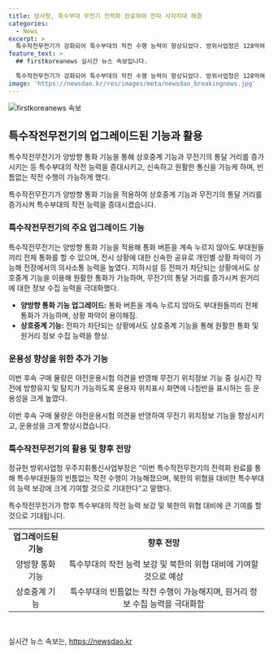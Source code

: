 ```yaml
---
title: 방사청, 특수부대 무전기 전력화 완료하여 전파 사각지대 해결
categories:
  - News
excerpt: >
  특수작전무전기가 강화되어 특수부대의 작전 수행 능력이 향상되었다. 방위사업청은 128억여 원을 투자하여 특수작전부대의 지휘통제와 상황 공유를 위한 무전기를 확보하는 사업으로, 최초 구매사업은 2021년 11월에 시작되어 완료됐고, 후속 구매사업은 2022년~2024년에 이뤄지며 최종 전력화를 마쳤다. 이로써 특수작전무전기는 의사소통 능력을 향상시키고, 상황 파악과 정보 수집 능력을 극대화하여 특수부대의 능력을 보강할 것으로 기대된다. (출처: 정책브리핑)
feature_text: >
  ## firstkoreanews 실시간 뉴스 속보입니다.

  특수작전무전기가 강화되어 특수부대의 작전 수행 능력이 향상되었다. 방위사업청은 128억여 원을 투자하여 특수작전부대의 지휘통제와 상황 공유를 위한 무전기를 확보하는 사업으로, 최초 구매사업은 2021년 11월에 시작되어 완료됐고, 후속 구매사업은 2022년~2024년에 이뤄지며 최종 전력화를 마쳤다. 이로써 특수작전무전기는 의사소통 능력을 향상시키고, 상황 파악과 정보 수집 능력을 극대화하여 특수부대의 능력을 보강할 것으로 기대된다. (출처: 정책브리핑)
image: 'https://newsdao.kr/res/images/meta/newsdao_breakingnews.jpg'
---
```


<p><img src="https://newsdao.kr/res/images/meta/newsdao_breakingnews.jpg" alt="firstkoreanews 속보" /></p>

<h2 data-ke-size="size26">특수작전무전기의 업그레이드된 기능과 활용</h2>

<p>특수작전무전기가 양방향 통화 기능을 통해 상호중계 기능과 무전기의 통달 거리를 증가시키는 등 특수부대의 작전 능력을 증대시키고, 신속하고 원활한 통신을 가능케 하며, 빈틈없는 작전 수행이 가능하게 했다.</p>

<p data-ke-size="size16">특수작전무전기가 양방향 통화 기능을 적용하여 상호중계 기능과 무전기의 통달 거리를 증가시켜 특수부대의 작전 능력을 증대시켰습니다.</p>

<h3 data-ke-size="size24">특수작전무전기의 주요 업그레이드 기능</h3>

<p>특수작전무전기는 양방향 통화 기능을 적용해 통화 버튼을 계속 누르지 않아도 부대원들끼리 전체 통화를 할 수 있으며, 전시 상황에 대한 신속한 공유로 개인별 상황 파악이 가능해 전장에서의 의사소통 능력을 높였다. 지하시설 등 전파가 차단되는 상황에서도 상호중계 기능을 이용해 원활한 통화가 가능하며, 무전기의 통달 거리를 증가시켜 원거리에 대한 정보 수집 능력을 극대화했다.</p>

<ul>
  <li><b>양방향 통화 기능 업그레이드:</b> 통화 버튼을 계속 누르지 않아도 부대원들끼리 전체 통화가 가능하며, 상황 파악이 용이해짐.</li>
  <li><b>상호중계 기능:</b> 전파가 차단되는 상황에서도 상호중계 기능을 통해 원활한 통화 및 원거리 정보 수집 능력을 향상.</li>
</ul>

<h3 data-ke-size="size24">운용성 향상을 위한 추가 기능</h3>

<p>이번 후속 구매 물량은 야전운용시험 의견을 반영해 무전기 위치정보 기능 중 실시간 작전에 방향유지 및 탐지가 가능하도록 운용자 위치표시 화면에 나침반을 표시하는 등 운용성을 크게 높였다.</p>

<p data-ke-size="size16">이번 후속 구매 물량은 야전운용시험 의견을 반영하여 무전기 위치정보 기능을 향상시키고, 운용성을 크게 향상시켰습니다.</p>

<h3 data-ke-size="size24">특수작전무전기의 활용 및 향후 전망</h3>

<p>정규헌 방위사업청 우주지휘통신사업부장은 “이번 특수작전무전기의 전력화 완료를 통해 특수부대원들의 빈틈없는 작전 수행이 가능해졌으며, 북한의 위협을 대비한 특수부대의 능력 보강에 크게 기여할 것으로 기대한다”고 말했다.</p>

<p data-ke-size="size16">특수작전무전기가 향후 특수부대의 작전 능력 보강 및 북한의 위협 대비에 큰 기여를 할 것으로 기대됩니다.</p>

<table>
  <tr>
    <td style="text-align: center; height: 17px;"><b>업그레이드된 기능</b></td>
    <td style="text-align: center; height: 17px;"><b>향후 전망</b></td>
  </tr>
  <tr>
    <td style="text-align: center;">양방향 통화 기능</td>
    <td style="text-align: center;">특수부대의 작전 능력 보강 및 북한의 위협 대비에 기여할 것으로 예상</td>
  </tr>
  <tr>
    <td style="text-align: center;">상호중계 기능</td>
    <td style="text-align: center;">특수부대의 빈틈없는 작전 수행이 가능해지며, 원거리 정보 수집 능력을 극대화함</td>
  </tr>
</table>

<p data-ke-size="size16">&nbsp;</p>
실시간 뉴스 속보는, <a href="https://newsdao.kr" rel="dofollow">https://newsdao.kr</a>



